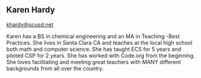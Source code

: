 ## Karen Hardy

[khardy@scusd.net](mailto:khardy@scusd.net)

Karen has a BS in chemical engineering and an MA in Teaching -Best Practices. She lives in Santa Clara CA and teaches at the local high school both math and computer science.  She has taught ECS for 5 years and piloted CSP for 2 years.  She has worked with Code.org from the beginning.  She loves facilitating and meeting great teachers with MANY different backgrounds from all over the country.
